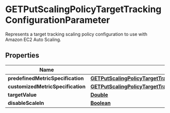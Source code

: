 

# GETPutScalingPolicyTargetTrackingConfigurationParameter

Represents a target tracking scaling policy configuration to use with Amazon EC2 Auto Scaling.

## Properties

| Name | Type | Description | Notes |
|------------ | ------------- | ------------- | -------------|
|**predefinedMetricSpecification** | [**GETPutScalingPolicyTargetTrackingConfigurationParameterPredefinedMetricSpecification**](GETPutScalingPolicyTargetTrackingConfigurationParameterPredefinedMetricSpecification.md) |  |  [optional] |
|**customizedMetricSpecification** | [**GETPutScalingPolicyTargetTrackingConfigurationParameterCustomizedMetricSpecification**](GETPutScalingPolicyTargetTrackingConfigurationParameterCustomizedMetricSpecification.md) |  |  [optional] |
|**targetValue** | [**Double**](Double.md) |  |  |
|**disableScaleIn** | [**Boolean**](Boolean.md) |  |  [optional] |



